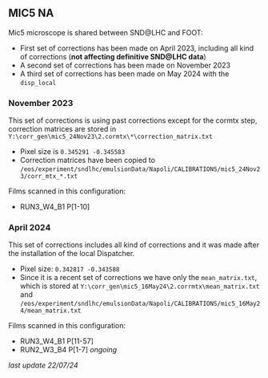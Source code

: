 ## MIC5 NA
Mic5 microscope is shared between SND@LHC and FOOT:
- First set of corrections has been made on April 2023, including all kind of corrections (**not affecting definitive SND@LHC data**)
- A second set of corrections has been made on November 2023
- A third set of corrections has been made on May 2024 with the `disp_local`
  
### November 2023
This set of corrections is using past corrections except for the cormtx step, correction matrices are stored in `Y:\corr_gen\mic5_24Nov23\2.cormtx\*\correction_matrix.txt`
- Pixel size is `0.345291 -0.345583`
- Correction matrices have been copied to `/eos/experiment/sndlhc/emulsionData/Napoli/CALIBRATIONS/mic5_24Nov23/corr_mtx_*.txt`

Films scanned in this configuration:
- RUN3_W4_B1 P[1-10]

### April 2024
This set of corrections includes all kind of corrections and it was made after the installation of the local Dispatcher.
- Pixel size: `0.342817 -0.343588`
- Since it is a recent set of corrections we have only the `mean_matrix.txt`, which is stored at `Y:\corr_gen\mic5_16May24\2.corrmtx\mean_matrix.txt` and `/eos/experiment/sndlhc/emulsionData/Napoli/CALIBRATIONS/mic5_16May24/mean_matrix.txt`

Films scanned in this configuration:
- RUN3_W4_B1 P[11-57]
- RUN2_W3_B4 P[1-7] *ongoing*


*last update 22/07/24*
